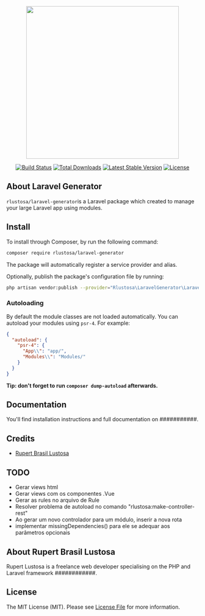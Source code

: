 <p align="center"><img src="https://res.cloudinary.com/dtfbvvkyp/image/upload/v1566331377/laravel-logolockup-cmyk-red.svg" width="400"></p>

<p align="center">
<a href="https://travis-ci.org//rlustosa/laravel-generator"><img src="https://travis-ci.org//rlustosa/laravel-generator.svg" alt="Build Status"></a>
<a href="https://packagist.org/packages//rlustosa/laravel-generator"><img src="https://poser.pugx.org//rlustosa/laravel-generator/d/total.svg" alt="Total Downloads"></a>
<a href="https://packagist.org/packages//rlustosa/laravel-generator"><img src="https://poser.pugx.org//rlustosa/laravel-generator/v/stable.svg" alt="Latest Stable Version"></a>
<a href="https://packagist.org/packages//rlustosa/laravel-generator"><img src="https://poser.pugx.org//rlustosa/laravel-generator/license.svg" alt="License"></a>
</p>

## About Laravel Generator

`rlustosa/laravel-generator`is a Laravel package which created to manage your large Laravel app using modules.

## Install

To install through Composer, by run the following command:

``` bash
composer require rlustosa/laravel-generator
```

The package will automatically register a service provider and alias.

Optionally, publish the package's configuration file by running:

``` bash
php artisan vendor:publish --provider="Rlustosa\LaravelGenerator\LaravelGeneratorServiceProvider"
```

### Autoloading

By default the module classes are not loaded automatically. You can autoload your modules using `psr-4`. For example:

``` json
{
  "autoload": {
    "psr-4": {
      "App\\": "app/",
      "Modules\\": "Modules/"
    }
  }
}
```

**Tip: don't forget to run `composer dump-autoload` afterwards.**

## Documentation

You'll find installation instructions and full documentation on ###########.

## Credits

- [Rupert Brasil Lustosa](https://github.com/rupertlustosa)

## TODO

- Gerar views html
- Gerar views com os componentes .Vue
- Gerar as rules no arquivo de Rule
- Resolver problema de autoload no comando "rlustosa:make-controller-rest"
- Ao gerar um novo controlador para um módulo, inserir a nova rota  
- implementar missingDependencies() para ele se adequar aos parâmetros opcionais

## About Rupert Brasil Lustosa

Rupert Lustosa is a freelance web developer specialising on the PHP and Laravel framework ############.


## License

The MIT License (MIT). Please see [License File](LICENSE.md) for more information.